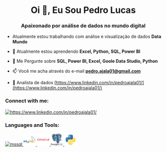 <h1 align="center">Oi 👋, Eu Sou Pedro Lucas</h1>
<h3 align="center">Apaixonado por análise de dados no mundo digital</h3>

- Atualmente estou trabalhando com análise e visualização de dados **Data Mundo**

- 🌱 Atualmente estou aprendendo **Excel, Python, SQL, Power BI**

- 💬 Me Pergunte sobre **SQL, Power BI, Excel, Goole Data Studio, Python**

- 📫 Você me acha através do e-mail **pedro.ajala01@gmail.com**

- 📄 Analista de dados [https://www.linkedin.com/in/pedroajala01/](https://www.linkedin.com/in/pedroajala01/)

<h3 align="left">Connect with me:</h3>
<p align="left">
<a href="https://linkedin.com/in/https://www.linkedin.com/in/pedroajala01/" target="blank"><img align="center" src="https://raw.githubusercontent.com/rahuldkjain/github-profile-readme-generator/master/src/images/icons/Social/linked-in-alt.svg" alt="https://www.linkedin.com/in/pedroajala01/" height="30" width="40" /></a>
</p>

<h3 align="left">Languages and Tools:</h3>
<p align="left"> <a href="https://www.microsoft.com/en-us/sql-server" target="_blank" rel="noreferrer"> <img src="https://www.svgrepo.com/show/303229/microsoft-sql-server-logo.svg" alt="mssql" width="40" height="40"/> </a> <a href="https://www.mysql.com/" target="_blank" rel="noreferrer"> <img src="https://raw.githubusercontent.com/devicons/devicon/master/icons/mysql/mysql-original-wordmark.svg" alt="mysql" width="40" height="40"/> </a> <a href="https://www.oracle.com/" target="_blank" rel="noreferrer"> <img src="https://raw.githubusercontent.com/devicons/devicon/master/icons/oracle/oracle-original.svg" alt="oracle" width="40" height="40"/> </a> <a href="https://www.postgresql.org" target="_blank" rel="noreferrer"> <img src="https://raw.githubusercontent.com/devicons/devicon/master/icons/postgresql/postgresql-original-wordmark.svg" alt="postgresql" width="40" height="40"/> </a> <a href="https://www.python.org" target="_blank" rel="noreferrer"> <img src="https://raw.githubusercontent.com/devicons/devicon/master/icons/python/python-original.svg" alt="python" width="40" height="40"/> </a> </p>
